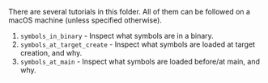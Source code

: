 There are several tutorials in this folder. All of them can be followed on a macOS machine (unless specified otherwise).

1. `symbols_in_binary` - Inspect what symbols are in a binary.
2. `symbols_at_target_create` - Inspect what symbols are loaded at target creation, and why.
3. `symbols_at_main` - Inspect what symbols are loaded before/at main, and why.
